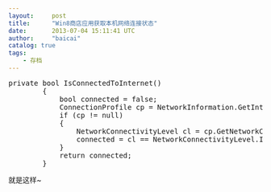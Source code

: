 ```yaml
---
layout:     post
title:      "Win8商店应用获取本机网络连接状态"
date:       2013-07-04 15:11:41 UTC
author:     "baicai"
catalog: true
tags:
    - 存档
---
```


<pre class="prettyprint lang-cs">private bool IsConnectedToInternet()
        {
            bool connected = false;
            ConnectionProfile cp = NetworkInformation.GetInternetConnectionProfile();
            if (cp != null)
            {
                NetworkConnectivityLevel cl = cp.GetNetworkConnectivityLevel();
                connected = cl == NetworkConnectivityLevel.InternetAccess;
            }
            return connected;
        }</pre>
<p>
	就是这样~
</p>